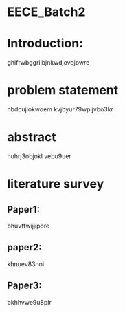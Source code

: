 # EECE_Batch2

# Introduction:
ghifrwbggrlibjnkwdjovojowre
# problem statement
nbdcujiokwoem kvjbyur79wpijvbo3kr 
# abstract
huhrj3objokl vebu9uer
# literature survey
## Paper1:
bhuvffwijjipore
## paper2:
khnuev83noi
## Paper3:
bkhhvwe9u8pir
